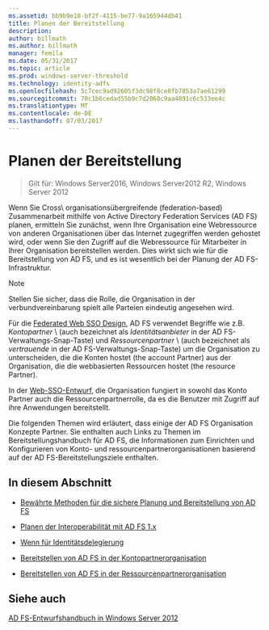 ```yaml
---
ms.assetid: bb9b9e18-bf2f-4115-be77-9a165944db41
title: Planen der Bereitstellung
description: 
author: billmath
ms.author: billmath
manager: femila
ms.date: 05/31/2017
ms.topic: article
ms.prod: windows-server-threshold
ms.technology: identity-adfs
ms.openlocfilehash: 5c7cec9ad92605f3dc98f8ce8fb7853a7ae61299
ms.sourcegitcommit: 70c1b6cedad55b9c7d2068c9aa4891c6c533ee4c
ms.translationtype: MT
ms.contentlocale: de-DE
ms.lasthandoff: 07/03/2017
---
```

# <a name="planning-your-deployment"></a>Planen der Bereitstellung

>Gilt für: Windows Server2016, Windows Server2012 R2, Windows Server 2012

Wenn Sie Cross\ organisationsübergreifende \(federation\-based\) Zusammenarbeit mithilfe von Active Directory Federation Services \(AD FS\) planen, ermitteln Sie zunächst, wenn Ihre Organisation eine Webressource von anderen Organisationen über das Internet zugegriffen werden gehostet wird, oder wenn Sie den Zugriff auf die Webressource für Mitarbeiter in Ihrer Organisation bereitstellen werden. Dies wirkt sich wie für die Bereitstellung von AD FS, und es ist wesentlich bei der Planung der AD FS-Infrastruktur.  
  
> [!NOTE]  
> Stellen Sie sicher, dass die Rolle, die Organisation in der verbundvereinbarung spielt alle Parteien eindeutig angesehen wird.  
  
Für die [Federated Web SSO Design](Federated-Web-SSO-Design.md), AD FS verwendet Begriffe wie z.B. *Kontopartner* \ (auch bezeichnet als *Identitätsanbieter* in der AD FS-Verwaltungs-Snap-Taste) und *Ressourcenpartner* \ (auch bezeichnet als *vertrauende* in der AD FS-Verwaltungs-Snap-Taste) um die Organisation zu unterscheiden, die die Konten hostet \(the account Partner\) aus der Organisation, die die webbasierten Ressourcen hostet \(the resource Partner\).  
  
In der [Web-SSO-Entwurf](Web-SSO-Design.md), die Organisation fungiert in sowohl das Konto Partner auch die Ressourcenpartnerrolle, da es die Benutzer mit Zugriff auf ihre Anwendungen bereitstellt.  
  
Die folgenden Themen wird erläutert, dass einige der AD FS Organisation Konzepte Partner. Sie enthalten auch Links zu Themen im Bereitstellungshandbuch für AD FS, die Informationen zum Einrichten und Konfigurieren von Konto- und ressourcenpartnerorganisationen basierend auf der AD FS-Bereitstellungsziele enthalten.  
  
## <a name="in-this-section"></a>In diesem Abschnitt  
  
-   [Bewährte Methoden für die sichere Planung und Bereitstellung von AD FS](Best-Practices-for-Secure-Planning-and-Deployment-of-AD-FS.md)  
  
-   [Planen der Interoperabilität mit AD FS 1.x](Planning-for-Interoperability-with-AD-FS-1.x.md)  
  
-   [Wenn für Identitätsdelegierung](When-to-Use-Identity-Delegation.md)  
  
-   [Bereitstellen von AD FS in der Kontopartnerorganisation](Deploying-AD-FS-in-the-Account-Partner-Organization-2012.md)  
  
-   [Bereitstellen von AD FS in der Ressourcenpartnerorganisation](Deploying-AD-FS-in-the-Resource-Partner-Organization-2012.md)  
  
## <a name="see-also"></a>Siehe auch
[AD FS-Entwurfshandbuch in Windows Server 2012](AD-FS-Design-Guide-in-Windows-Server-2012.md)


